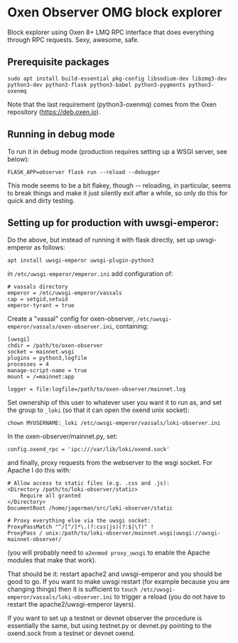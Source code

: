 # Oxen Observer OMG block explorer

Block explorer using Oxen 8+ LMQ RPC interface that does everything through RPC requests.  Sexy,
awesome, safe.

## Prerequisite packages 

    sudo apt install build-essential pkg-config libsodium-dev libzmq3-dev python3-dev python3-flask python3-babel python3-pygments python3-oxenmq

Note that the last requirement (python3-oxenmq) comes from the Oxen repository (https://deb.oxen.io).

## Running in debug mode

To run it in debug mode (production requires setting up a WSGI server, see below):

    FLASK_APP=observer flask run --reload --debugger

This mode seems to be a bit flakey, though -- reloading, in particular, seems to break things and
make it just silently exit after a while, so only do this for quick and dirty testing.

## Setting up for production with uwsgi-emperor:

Do the above, but instead of running it with flask directly, set up uwsgi-emperor as follows:

    apt install uwsgi-emperor uwsgi-plugin-python3

in `/etc/uwsgi-emperor/emperor.ini` add configuration of:

    # vassals directory
    emperor = /etc/uwsgi-emperor/vassals
    cap = setgid,setuid
    emperor-tyrant = true

Create a "vassal" config for oxen-observer, `/etc/uwsgi-emperor/vassals/oxen-observer.ini`, containing:

    [uwsgi]
    chdir = /path/to/oxen-observer
    socket = mainnet.wsgi
    plugins = python3,logfile
    processes = 4
    manage-script-name = true
    mount = /=mainnet:app

    logger = file:logfile=/path/to/oxen-observer/mainnet.log

Set ownership of this user to whatever user you want it to run as, and set the group to `_loki` (so
that it can open the oxend unix socket):

    chown MYUSERNAME:_loki /etc/uwsgi-emperor/vassals/loki-observer.ini

In the oxen-observer/mainnet.py, set:

    config.oxend_rpc = 'ipc:///var/lib/loki/oxend.sock'

and finally, proxy requests from the webserver to the wsgi socket.  For Apache I do this with:

    # Allow access to static files (e.g. .css and .js):
    <Directory /path/to/loki-observer/static>
        Require all granted
    </Directory>
    DocumentRoot /home/jagerman/src/loki-observer/static

    # Proxy everything else via the uwsgi socket:
    ProxyPassMatch "^/[^/]*\.(?:css|js)(?:$|\?)" !
    ProxyPass / unix:/path/to/loki-observer/mainnet.wsgi|uwsgi://uwsgi-mainnet-observer/

(you will probably need to `a2enmod proxy_uwsgi` to enable the Apache modules that make that work).

That should be it: restart apache2 and uwsgi-emperor and you should be good to go.  If you want to
make uwsgi restart (for example because you are changing things) then it is sufficient to `touch
/etc/uwsgi-emperor/vassals/loki-observer.ini` to trigger a reload (you do not have to restart the
apache2/uwsgi-emperor layers).

If you want to set up a testnet or devnet observer the procedure is essentially the same, but
using testnet.py or devnet.py pointing to the oxend.sock from a testnet or devnet oxend.
